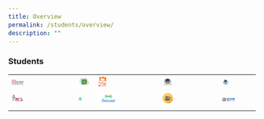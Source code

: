 ```yaml
---
title: Overview
permalink: /students/overview/
description: ""
---
```

### Students

|  |  |  |  |  |
|---|---|---|---|---|
|<a href="https://vle.learning.moe.edu.sg/login"><img style="width:20%" src="/images/ul1.png">  |<a href="https://workspace.google.com/dashboard"><img style="width:100%" src="/images/ul2.png">  | <a href="https://member.koobits.com/"><img style="width:20%" src="/images/ul3.png"> | <a href="https://xingnan.of-stars.com/"><img style="width:20%" src="/images/ul4.png"> |  <a href="https://xingnanprimary.typingclub.com/"><img style="width:20%" src="/images/ul5.png">|
| <a href="https://www.mtl.moe.edu.sg/"><img style="width:20%" src="/images/ul6.png"> | <a href="https://nearpod.com/"><img style="width:40%" src="/images/ul7.png"> | <a href="https://web.seesaw.me/"><img style="width:40%" src="/images/ul8.png"> | <a href="https://staging.d24s03z0ob23eb.amplifyapp.com/students/school-library/"><img style="width:20%" src="/images/ul9.png"> | <a href="https://www.ezhishi.net/Contents/"><img style="width:40%" src="/images/ul10.png"> |
|  |  |  |  |  |